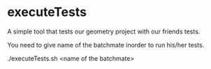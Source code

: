 # executeTests
A simple tool that tests our geometry project with our friends tests.

You need to give name of the batchmate inorder to run his/her tests.

./executeTests.sh \<name of the batchmate\>
